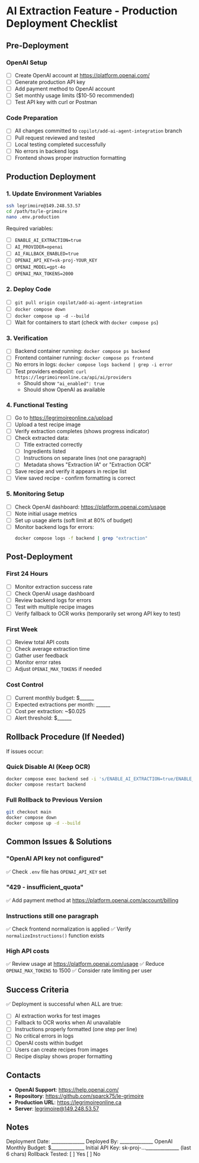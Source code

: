 # AI Extraction Feature - Production Deployment Checklist

## Pre-Deployment

### OpenAI Setup
- [ ] Create OpenAI account at https://platform.openai.com/
- [ ] Generate production API key
- [ ] Add payment method to OpenAI account
- [ ] Set monthly usage limits ($10-50 recommended)
- [ ] Test API key with curl or Postman

### Code Preparation
- [ ] All changes committed to `copilot/add-ai-agent-integration` branch
- [ ] Pull request reviewed and tested
- [ ] Local testing completed successfully
- [ ] No errors in backend logs
- [ ] Frontend shows proper instruction formatting

## Production Deployment

### 1. Update Environment Variables
```bash
ssh legrimoire@149.248.53.57
cd /path/to/le-grimoire
nano .env.production
```

Required variables:
- [ ] `ENABLE_AI_EXTRACTION=true`
- [ ] `AI_PROVIDER=openai`
- [ ] `AI_FALLBACK_ENABLED=true`
- [ ] `OPENAI_API_KEY=sk-proj-YOUR_KEY`
- [ ] `OPENAI_MODEL=gpt-4o`
- [ ] `OPENAI_MAX_TOKENS=2000`

### 2. Deploy Code
- [ ] `git pull origin copilot/add-ai-agent-integration`
- [ ] `docker compose down`
- [ ] `docker compose up -d --build`
- [ ] Wait for containers to start (check with `docker compose ps`)

### 3. Verification
- [ ] Backend container running: `docker compose ps backend`
- [ ] Frontend container running: `docker compose ps frontend`
- [ ] No errors in logs: `docker compose logs backend | grep -i error`
- [ ] Test providers endpoint: `curl https://legrimoireonline.ca/api/ai/providers`
  - Should show `"ai_enabled": true`
  - Should show OpenAI as available

### 4. Functional Testing
- [ ] Go to https://legrimoireonline.ca/upload
- [ ] Upload a test recipe image
- [ ] Verify extraction completes (shows progress indicator)
- [ ] Check extracted data:
  - [ ] Title extracted correctly
  - [ ] Ingredients listed
  - [ ] Instructions on separate lines (not one paragraph)
  - [ ] Metadata shows "Extraction IA" or "Extraction OCR"
- [ ] Save recipe and verify it appears in recipe list
- [ ] View saved recipe - confirm formatting is correct

### 5. Monitoring Setup
- [ ] Check OpenAI dashboard: https://platform.openai.com/usage
- [ ] Note initial usage metrics
- [ ] Set up usage alerts (soft limit at 80% of budget)
- [ ] Monitor backend logs for errors:
  ```bash
  docker compose logs -f backend | grep "extraction"
  ```

## Post-Deployment

### First 24 Hours
- [ ] Monitor extraction success rate
- [ ] Check OpenAI usage dashboard
- [ ] Review backend logs for errors
- [ ] Test with multiple recipe images
- [ ] Verify fallback to OCR works (temporarily set wrong API key to test)

### First Week
- [ ] Review total API costs
- [ ] Check average extraction time
- [ ] Gather user feedback
- [ ] Monitor error rates
- [ ] Adjust `OPENAI_MAX_TOKENS` if needed

### Cost Control
- [ ] Current monthly budget: $______
- [ ] Expected extractions per month: ______
- [ ] Cost per extraction: ~$0.025
- [ ] Alert threshold: $______

## Rollback Procedure (If Needed)

If issues occur:

### Quick Disable AI (Keep OCR)
```bash
docker compose exec backend sed -i 's/ENABLE_AI_EXTRACTION=true/ENABLE_AI_EXTRACTION=false/' .env
docker compose restart backend
```

### Full Rollback to Previous Version
```bash
git checkout main
docker compose down
docker compose up -d --build
```

## Common Issues & Solutions

### "OpenAI API key not configured"
✅ Check `.env` file has `OPENAI_API_KEY` set

### "429 - insufficient_quota"
✅ Add payment method at https://platform.openai.com/account/billing

### Instructions still one paragraph
✅ Check frontend normalization is applied
✅ Verify `normalizeInstructions()` function exists

### High API costs
✅ Review usage at https://platform.openai.com/usage
✅ Reduce `OPENAI_MAX_TOKENS` to 1500
✅ Consider rate limiting per user

## Success Criteria

✅ Deployment is successful when ALL are true:
- [ ] AI extraction works for test images
- [ ] Fallback to OCR works when AI unavailable
- [ ] Instructions properly formatted (one step per line)
- [ ] No critical errors in logs
- [ ] OpenAI costs within budget
- [ ] Users can create recipes from images
- [ ] Recipe display shows proper formatting

## Contacts

- **OpenAI Support**: https://help.openai.com/
- **Repository**: https://github.com/sparck75/le-grimoire
- **Production URL**: https://legrimoireonline.ca
- **Server**: legrimoire@149.248.53.57

## Notes

Deployment Date: ______________
Deployed By: ______________
OpenAI Monthly Budget: $______________
Initial API Key: sk-proj-...______________ (last 6 chars)
Rollback Tested: [ ] Yes [ ] No
